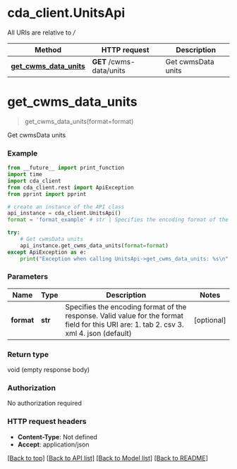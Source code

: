 # cda_client.UnitsApi

All URIs are relative to */*

Method | HTTP request | Description
------------- | ------------- | -------------
[**get_cwms_data_units**](UnitsApi.md#get_cwms_data_units) | **GET** /cwms-data/units | Get cwmsData units

# **get_cwms_data_units**
> get_cwms_data_units(format=format)

Get cwmsData units

### Example
```python
from __future__ import print_function
import time
import cda_client
from cda_client.rest import ApiException
from pprint import pprint

# create an instance of the API class
api_instance = cda_client.UnitsApi()
format = 'format_example' # str | Specifies the encoding format of the response. Valid value for the format field for this URI are:  1. tab  2. csv   3. xml  4. json (default) (optional)

try:
    # Get cwmsData units
    api_instance.get_cwms_data_units(format=format)
except ApiException as e:
    print("Exception when calling UnitsApi->get_cwms_data_units: %s\n" % e)
```

### Parameters

Name | Type | Description  | Notes
------------- | ------------- | ------------- | -------------
 **format** | **str**| Specifies the encoding format of the response. Valid value for the format field for this URI are:  1. tab  2. csv   3. xml  4. json (default) | [optional] 

### Return type

void (empty response body)

### Authorization

No authorization required

### HTTP request headers

 - **Content-Type**: Not defined
 - **Accept**: application/json

[[Back to top]](#) [[Back to API list]](../README.md#documentation-for-api-endpoints) [[Back to Model list]](../README.md#documentation-for-models) [[Back to README]](../README.md)

